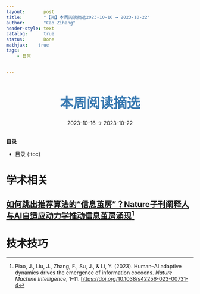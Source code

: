 ```yaml
---
layout:       post
title:        "【阅】本周阅读摘选2023-10-16 → 2023-10-22"
author:       "Cao Zihang"
header-style: text
catalog:      true
status:		  Done
mathjax: 	true
tags:
    - 日常


---
```


<center style="margin-bottom: 20px; margin-top: 50px"><font color="#3879B1" style="line-height: 1.4;font-weight: 700;font-size: 36px;box-sizing: border-box; ">本周阅读摘选</font></center>

<center style=" margin-bottom: 30px;">2023-10-16 → 2023-10-22</center>

<font style="font-weight: bold;">目录</font>

* 目录
{:toc}

# 学术相关

## [如何跳出推荐算法的“信息茧房”？Nature子刊阐释人与AI自适应动力学推动信息茧房涌现](https://mp.weixin.qq.com/s/rT0Ocn0OB54Bgcdj6FwFpA)[^1]



# 技术技巧



[^1]:Piao, J., Liu, J., Zhang, F., Su, J., & Li, Y. (2023). Human–AI adaptive dynamics drives the emergence of information cocoons. *Nature Machine Intelligence*, 1–11. https://doi.org/10.1038/s42256-023-00731-4
